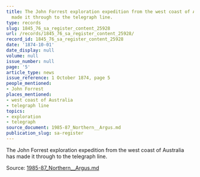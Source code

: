 ```yaml
---
title: The John Forrest exploration expedition from the west coast of Australia has
  made it through to the telegraph line.
type: records
slug: 1845_76_sa_register_content_25928
url: /records/1845_76_sa_register_content_25928/
record_id: 1845_76_sa_register_content_25928
date: '1874-10-01'
date_display: null
volume: null
issue_number: null
page: '5'
article_type: news
issue_reference: 1 October 1874, page 5
people_mentioned:
- John Forrest
places_mentioned:
- west coast of Australia
- telegraph line
topics:
- exploration
- telegraph
source_document: 1985-87_Northern__Argus.md
publication_slug: sa-register
---
```


The John Forrest exploration expedition from the west coast of Australia has made it through to the telegraph line.

Source: [1985-87_Northern__Argus.md](/downloads/markdown/1985-87_Northern__Argus.md)
